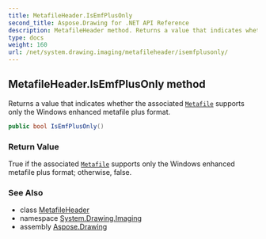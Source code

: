 ```yaml
---
title: MetafileHeader.IsEmfPlusOnly
second_title: Aspose.Drawing for .NET API Reference
description: MetafileHeader method. Returns a value that indicates whether the associated Metafile supports only the Windows enhanced metafile plus format
type: docs
weight: 160
url: /net/system.drawing.imaging/metafileheader/isemfplusonly/
---
```

## MetafileHeader.IsEmfPlusOnly method

Returns a value that indicates whether the associated [`Metafile`](../../metafile/) supports only the Windows enhanced metafile plus format.

```csharp
public bool IsEmfPlusOnly()
```

### Return Value

True if the associated [`Metafile`](../../metafile/) supports only the Windows enhanced metafile plus format; otherwise, false.

### See Also

* class [MetafileHeader](../)
* namespace [System.Drawing.Imaging](../../metafileheader/)
* assembly [Aspose.Drawing](../../../)


